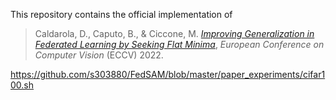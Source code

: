
This repository contains the official implementation of
> Caldarola, D., Caputo, B., & Ciccone, M. [_Improving Generalization in Federated Learning by Seeking Flat Minima_](https://arxiv.org/abs/2203.11834), _European Conference on Computer Vision_ (ECCV) 2022.

https://github.com/s303880/FedSAM/blob/master/paper_experiments/cifar100.sh
